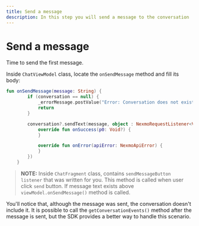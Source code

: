 ```yaml
---
title: Send a message
description: In this step you will send a message to the conversation
---
```


# Send a message

Time to send the first message.

Inside `ChatViewModel` class, locate the `onSendMessage` method and fill its body:

```kotlin
fun onSendMessage(message: String) {
        if (conversation == null) {
            _errorMessage.postValue("Error: Conversation does not exist")
            return
        }

        conversation?.sendText(message, object : NexmoRequestListener<Void> {
            override fun onSuccess(p0: Void?) {
            }

            override fun onError(apiError: NexmoApiError) {
            }
        })
    }
```

> **NOTE:** Inside `ChatFragment` class, contains `sendMessageButton listener` that was written for you. This method is called when user click `send` button. If message text exists above `viewModel.onSendMessage()` method is called.

You'll notice that, although the message was sent, the conversation doesn't include it. It is possible to call the `getConversationEvents()` method after the message is sent, but the SDK provides a better way to handle this scenario.
